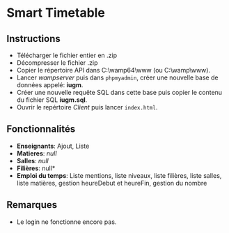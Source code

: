 # Smart Timetable

## Instructions

+ Télécharger le fichier entier en .zip 
+ Décompresser le fichier .zip
+ Copier le répertoire API dans C:\wamp64\www (ou C:\wamp\www).
+ Lancer *wampserver* puis dans `phpmyadmin`, créer une nouvelle base de données appelé: __iugm__.
+ Créer une nouvelle requête SQL dans cette base puis copier le contenu du fichier SQL __iugm.sql__.
+ Ouvrir le repértoire *Client* puis lancer `index.html`.

## Fonctionnalités
+ __Enseignants__: Ajout, Liste
+ __Matieres__: *null*
+ __Salles__: *null*
+ __Filières__: null*
+ __Emploi du temps__: Liste mentions, liste niveaux, liste filières, liste salles, liste matières, gestion heureDebut et heureFin, gestion du nombre

## Remarques
+ Le login ne fonctionne encore pas.

